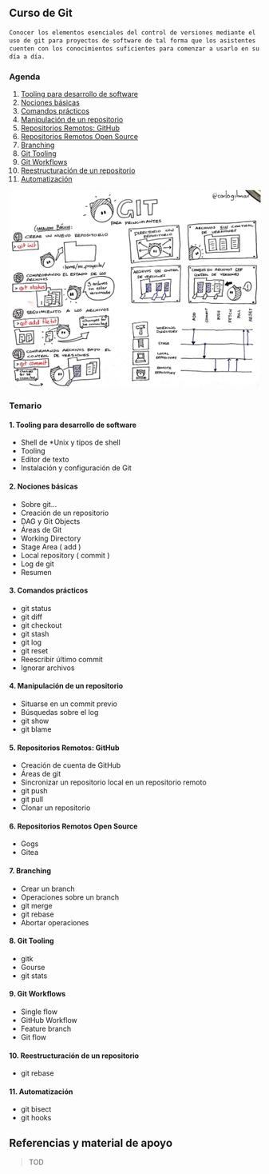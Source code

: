 ## Curso de Git

```
Conocer los elementos esenciales del control de versiones mediante el uso de git para proyectos de software de tal forma que los asistentes cuenten con los conocimientos suficientes para comenzar a usarlo en su día a día.
```

### Agenda

1. [Tooling para desarrollo de software](topics/chapter_1.md)
2. [Nociones básicas](topics/chapter_2.md)
3. [Comandos prácticos](topics/chapter_3.md)
4. [Manipulación de un repositorio](topics/chapter_4.md)
5. [Repositorios Remotos: GitHub](topics/chapter_5.md)
6. [Repositorios Remotos Open Source](topics/chapter_6.md)
7. [Branching](topics/chapter_7.md)
8. [Git Tooling](topics/chapter_8.md)
9. [Git Workflows](topics/chapter_9.md)
10. [Reestructuración de un repositorio](topics/chaptero_10.md)
11. [Automatización](topics/chapter_11.md)

![](assets/git.jpg)

### Temario

#### 1. Tooling para desarrollo de software

- Shell de *Unix y tipos de shell
- Tooling
- Editor de texto
- Instalación y configuración de Git

#### 2. Nociones básicas

- Sobre git...
- Creación de un repositorio
- DAG y Git Objects
- Áreas de Git
- Working Directory
- Stage Area ( add )
- Local repository ( commit )
- Log de git
- Resumen

#### 3. Comandos prácticos

- git status
- git diff
- git checkout
- git stash
- git log
- git reset
- Reescribir último commit
- Ignorar archivos

#### 4. Manipulación de un repositorio

- Situarse en un commit previo
- Búsquedas sobre el log
- git show
- git blame

#### 5. Repositorios Remotos: GitHub

- Creación de cuenta de GitHub
- Áreas de git
- Sincronizar un repositorio local en un repositorio remoto
- git push
- git pull
- Clonar un repositorio

#### 6. Repositorios Remotos Open Source

- Gogs
- Gitea

#### 7. Branching

- Crear un branch
- Operaciones sobre un branch
- git merge
- git rebase
- Abortar operaciones

#### 8. Git Tooling

- gitk
- Gourse
- git stats

#### 9. Git Workflows

- Single flow
- GitHub Workflow
- Feature branch
- Git flow

#### 10. Reestructuración de un repositorio

- git rebase

#### 11. Automatización

- git bisect
- git hooks

## Referencias y material de apoyo

> TOD
